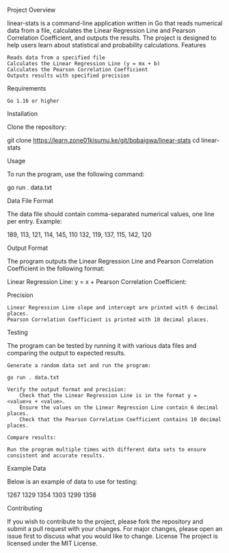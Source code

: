 Project Overview

linear-stats is a command-line application written in Go that reads numerical data from a file, calculates the Linear Regression Line and Pearson Correlation Coefficient, and outputs the results. The project is designed to help users learn about statistical and probability calculations.
Features

    Reads data from a specified file
    Calculates the Linear Regression Line (y = mx + b)
    Calculates the Pearson Correlation Coefficient
    Outputs results with specified precision

Requirements

    Go 1.16 or higher

Installation

Clone the repository:

git clone https://learn.zone01kisumu.ke/git/bobaigwa/linear-stats
cd linear-stats

Usage

To run the program, use the following command:


go run . data.txt

Data File Format

The data file should contain comma-separated numerical values, one line per entry. Example:

189, 113, 121, 114, 145, 110
132, 119, 137, 115, 142, 120

Output Format

The program outputs the Linear Regression Line and Pearson Correlation Coefficient in the following format:

Linear Regression Line: y = <slope>x + <intercept>
Pearson Correlation Coefficient: <value>

Precision

    Linear Regression Line slope and intercept are printed with 6 decimal places.
    Pearson Correlation Coefficient is printed with 10 decimal places.



Testing

The program can be tested by running it with various data files and comparing the output to expected results.

    Generate a random data set and run the program:

    go run . data.txt

    Verify the output format and precision:
        Check that the Linear Regression Line is in the format y = <value>x + <value>.
        Ensure the values on the Linear Regression Line contain 6 decimal places.
        Check that the Pearson Correlation Coefficient contains 10 decimal places.

    Compare results:

    Run the program multiple times with different data sets to ensure consistent and accurate results.

Example Data

Below is an example of data to use for testing:

1267
1329
1354
1303
1299
1358

Contributing

If you wish to contribute to the project, please fork the repository and submit a pull request with your changes. For major changes, please open an issue first to discuss what you would like to change.
License
The project is licensed under the MIT License.